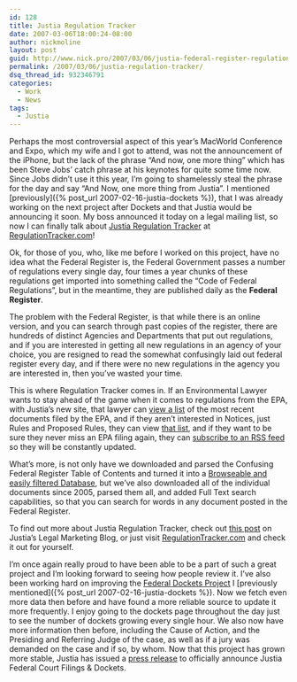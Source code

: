 ```yaml
---
id: 128
title: Justia Regulation Tracker
date: 2007-03-06T18:00:24-08:00
author: nickmoline
layout: post
guid: http://www.nick.pro/2007/03/06/justia-federal-register-regulations/
permalink: /2007/03/06/justia-regulation-tracker/
dsq_thread_id: 932346791
categories:
  - Work
  - News
tags:
  - Justia
---
```

Perhaps the most controversial aspect of this year&#8217;s MacWorld Conference and Expo, which my wife and I got to attend, was not the announcement of the iPhone, but the lack of the phrase &#8220;And now, one more thing&#8221; which has been Steve Jobs&#8217; catch phrase at his keynotes for quite some time now. Since Jobs didn&#8217;t use it this year, I&#8217;m going to shamelessly steal the phrase for the day and say &#8220;And Now, one more thing from Justia&#8221;. I mentioned [previously]({% post_url 2007-02-16-justia-dockets %}), that I was already working on the next project after Dockets and that Justia would be announcing it soon. My boss announced it today on a legal mailing list, so now I can finally talk about [Justia Regulation Tracker](https://regulations.justia.com/) at [RegulationTracker.com](http://www.regulationtracker.com/)!

<!--more-->

Ok, for those of you, who, like me before I worked on this project, have no idea what the Federal Register is, the Federal Government passes a number of regulations every single day, four times a year chunks of these regulations get imported into something called the &#8220;Code of Federal Regulations&#8221;, but in the meantime, they are published daily as the **Federal Register**.

The problem with the Federal Register, is that while there is an online version, and you can search through past copies of the register, there are hundreds of distinct Agencies and Departments that put out regulations, and if you are interested in getting all new regulations in an agency of your choice, you are resigned to read the somewhat confusingly laid out federal register every day, and if there were no new regulations in the agency you are interested in, then you&#8217;ve wasted your time.

This is where Regulation Tracker comes in. If an Environmental Lawyer wants to stay ahead of the game when it comes to regulations from the EPA, with Justia&#8217;s new site, that lawyer can [view a list](https://regulations.justia.com/regulations/fedreg/agencies/environmental-protection-agency/) of the most recent documents filed by the EPA, and if they aren&#8217;t interested in Notices, just Rules and Proposed Rules, they can view [that list](https://regulations.justia.com/regulations/fedreg?rule=yes&proposed_rule=yes&prev=500-300-900-600-200-100), and if they want to be sure they never miss an EPA filing again, they can [subscribe to an RSS feed](https://regulations.justia.com/regulations/fedreg/agencies/environmental-protection-agency?limit=200&mode=atom) so they will be constantly updated.

What&#8217;s more, is not only have we downloaded and parsed the Confusing Federal Register Table of Contents and turned it into a [Browseable and easily filtered Database](https://regulations.justia.com/regulations/fedreg/2007/03/06), but we&#8217;ve also downloaded all of the individual documents since 2005, parsed them all, and added Full Text search capabilities, so that you can search for words in any document posted in the Federal Register.

To find out more about Justia Regulation Tracker, check out [this post](https://lawblog.justia.com/2007/03/09/justia-regulation-tracker-beta-tracking-federal-regulations-rules-proposed-rules-and-notices/) on Justia&#8217;s Legal Marketing Blog, or just visit [RegulationTracker.com](https://regulations.justia.com/) and check it out for yourself.

I&#8217;m once again really proud to have been able to be a part of such a great project and I&#8217;m looking forward to seeing how people review it. I&#8217;ve also been working hard on improving the [Federal Dockets Project](http://dockets.justia.com/) I [previously mentioned]({% post_url 2007-02-16-justia-dockets %}). Now we fetch even more data then before and have found a more reliable source to update it more frequently. I enjoy going to the dockets page throughout the day just to see the number of dockets growing every single hour. We also now have more information then before, including the Cause of Action, and the Presiding and Referring Judge of the case, as well as if a jury was demanded on the case and if so, by whom. Now that this project has grown more stable, Justia has issued a [press release](https://www.businesswire.com/news/home/20070306006003/en/Justia-Launches-Free-Federal-District-Court-Filings) to officially announce Justia Federal Court Filings & Dockets.